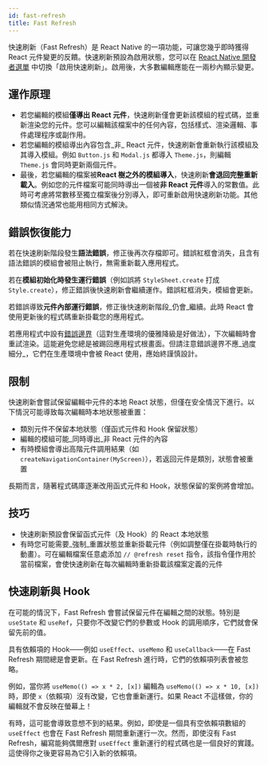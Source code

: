 ```yaml
---
id: fast-refresh
title: Fast Refresh
---
```


快速刷新（Fast Refresh）是 React Native 的一項功能，可讓您幾乎即時獲得 React 元件變更的反饋。快速刷新預設為啟用狀態，您可以在 [React Native 開發者選單](/docs/debugging#accessing-the-in-app-developer-menu) 中切換「啟用快速刷新」。啟用後，大多數編輯應能在一兩秒內顯示變更。

## 運作原理

- 若您編輯的模組**僅導出 React 元件**，快速刷新僅會更新該模組的程式碼，並重新渲染您的元件。您可以編輯該檔案中的任何內容，包括樣式、渲染邏輯、事件處理程序或副作用。
- 若您編輯的模組導出內容包含_非_ React 元件，快速刷新會重新執行該模組及其導入模組。例如 `Button.js` 和 `Modal.js` 都導入 `Theme.js`，則編輯 `Theme.js` 會同時更新兩個元件。
- 最後，若您編輯的檔案被**React 樹之外的模組導入**，快速刷新**會退回完整重新載入**。例如您的元件檔案可能同時導出一個被**非 React 元件**導入的常數值。此時可考慮將常數移至獨立檔案後分別導入，即可重新啟用快速刷新功能。其他類似情況通常也能用相同方式解決。

## 錯誤恢復能力

若在快速刷新階段發生**語法錯誤**，修正後再次存檔即可。錯誤紅框會消失，且含有語法錯誤的模組會被阻止執行，無需重新載入應用程式。

若在**模組初始化時發生運行錯誤**（例如誤將 `StyleSheet.create` 打成 `Style.create`），修正錯誤後快速刷新會繼續運作。錯誤紅框消失，模組會更新。

若錯誤導致**元件內部運行錯誤**，修正後快速刷新階段_仍會_繼續。此時 React 會使用更新後的程式碼重新掛載您的應用程式。

若應用程式中設有[錯誤邊界](https://reactjs.org/docs/error-boundaries.html)（這對生產環境的優雅降級是好做法），下次編輯時會重試渲染。這能避免您總是被踢回應用程式根畫面。但請注意錯誤邊界不應_過度細分_，它們在生產環境中會被 React 使用，應始終謹慎設計。

## 限制

快速刷新會嘗試保留編輯中元件的本地 React 狀態，但僅在安全情況下進行。以下情況可能導致每次編輯時本地狀態被重置：

- 類別元件不保留本地狀態（僅函式元件和 Hook 保留狀態）
- 編輯的模組可能_同時導出_非 React 元件的內容
- 有時模組會導出高階元件調用結果（如 `createNavigationContainer(MyScreen)`），若返回元件是類別，狀態會被重置

長期而言，隨著程式碼庫逐漸改用函式元件和 Hook，狀態保留的案例將會增加。

## 技巧

- 快速刷新預設會保留函式元件（及 Hook）的 React 本地狀態
- 有時您可能需要_強制_重置狀態並重新掛載元件（例如調整僅在掛載時執行的動畫）。可在編輯檔案任意處添加 `// @refresh reset` 指令，該指令僅作用於當前檔案，會使快速刷新在每次編輯時重新掛載該檔案定義的元件

## 快速刷新與 Hook

在可能的情況下，Fast Refresh 會嘗試保留元件在編輯之間的狀態。特別是 `useState` 和 `useRef`，只要你不改變它們的參數或 Hook 的調用順序，它們就會保留先前的值。

具有依賴項的 Hook——例如 `useEffect`、`useMemo` 和 `useCallback`——在 Fast Refresh 期間總是會更新。在 Fast Refresh 進行時，它們的依賴項列表會被忽略。

例如，當你將 `useMemo(() => x * 2, [x])` 編輯為 `useMemo(() => x * 10, [x])` 時，即使 `x`（依賴項）沒有改變，它也會重新運行。如果 React 不這樣做，你的編輯就不會反映在螢幕上！

有時，這可能會導致意想不到的結果。例如，即使是一個具有空依賴項數組的 `useEffect` 也會在 Fast Refresh 期間重新運行一次。然而，即使沒有 Fast Refresh，編寫能夠偶爾應對 `useEffect` 重新運行的程式碼也是一個良好的實踐。這使得你之後更容易為它引入新的依賴項。